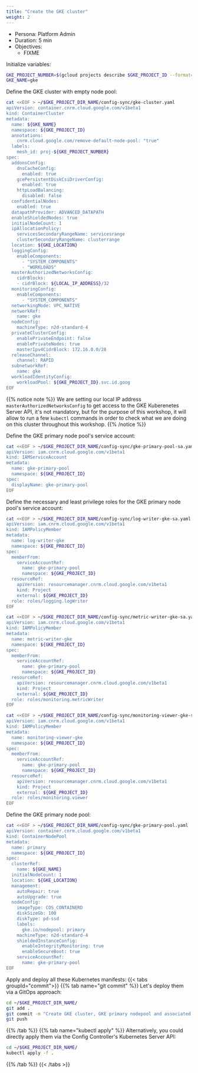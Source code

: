 ```yaml
---
title: "Create the GKE cluster"
weight: 2
---
```

- Persona: Platform Admin
- Duration: 5 min
- Objectives:
  - FIXME

Initialize variables:
```Bash
GKE_PROJECT_NUMBER=$(gcloud projects describe $GKE_PROJECT_ID --format='get(projectNumber)')
GKE_NAME=gke
```

Define the GKE cluster with empty node pool:
```Bash
cat <<EOF > ~/$GKE_PROJECT_DIR_NAME/config-sync/gke-cluster.yaml
apiVersion: container.cnrm.cloud.google.com/v1beta1
kind: ContainerCluster
metadata:
  name: ${GKE_NAME}
  namespace: ${GKE_PROJECT_ID}
  annotations:
    cnrm.cloud.google.com/remove-default-node-pool: "true"
  labels:
    mesh_id: proj-${GKE_PROJECT_NUMBER}
spec:
  addonsConfig:
    dnsCacheConfig:
      enabled: true
    gcePersistentDiskCsiDriverConfig:
      enabled: true
    httpLoadBalancing:
      disabled: false
  confidentialNodes:
    enabled: true
  datapathProvider: ADVANCED_DATAPATH
  enableShieldedNodes: true
  initialNodeCount: 1
  ipAllocationPolicy:
    servicesSecondaryRangeName: servicesrange
    clusterSecondaryRangeName: clusterrange
  location: ${GKE_LOCATION}
  loggingConfig:
    enableComponents:
      - "SYSTEM_COMPONENTS"
      - "WORKLOADS"
  masterAuthorizedNetworksConfig:
    cidrBlocks:
    - cidrBlock: ${LOCAL_IP_ADDRESS}/32
  monitoringConfig:
    enableComponents:
      - "SYSTEM_COMPONENTS"
  networkingMode: VPC_NATIVE
  networkRef:
    name: gke
  nodeConfig:
    machineType: n2d-standard-4
  privateClusterConfig:
    enablePrivateEndpoint: false
    enablePrivateNodes: true
    masterIpv4CidrBlock: 172.16.0.0/28
  releaseChannel:
    channel: RAPID
  subnetworkRef:
    name: gke
  workloadIdentityConfig:
    workloadPool: ${GKE_PROJECT_ID}.svc.id.goog
EOF
```
{{% notice note %}}
We are setting our local IP address `masterAuthorizedNetworksConfig` to get access to the GKE Kuberenetes Server API, it's not mandatory, but for the purpose of this workshop, it will allow to run a few `kubectl` commands in order to check what we are doing on this cluster throughout this workshop.
{{% /notice %}}

Define the GKE primary node pool's service account:
```Bash
cat <<EOF > ~/$GKE_PROJECT_DIR_NAME/config-sync/gke-primary-pool-sa.yaml
apiVersion: iam.cnrm.cloud.google.com/v1beta1
kind: IAMServiceAccount
metadata:
  name: gke-primary-pool
  namespace: ${GKE_PROJECT_ID}
spec:
  displayName: gke-primary-pool
EOF
```

Define the necessary and least privilege roles for the GKE primary node pool's service account:
```Bash
cat <<EOF > ~/$GKE_PROJECT_DIR_NAME/config-sync/log-writer-gke-sa.yaml
apiVersion: iam.cnrm.cloud.google.com/v1beta1
kind: IAMPolicyMember
metadata:
  name: log-writer-gke
  namespace: ${GKE_PROJECT_ID}
spec:
  memberFrom:
    serviceAccountRef:
      name: gke-primary-pool
      namespace: ${GKE_PROJECT_ID}
  resourceRef:
    apiVersion: resourcemanager.cnrm.cloud.google.com/v1beta1
    kind: Project
    external: ${GKE_PROJECT_ID}
  role: roles/logging.logWriter
EOF
```
```Bash
cat <<EOF > ~/$GKE_PROJECT_DIR_NAME/config-sync/metric-writer-gke-sa.yaml
apiVersion: iam.cnrm.cloud.google.com/v1beta1
kind: IAMPolicyMember
metadata:
  name: metric-writer-gke
  namespace: ${GKE_PROJECT_ID}
spec:
  memberFrom:
    serviceAccountRef:
      name: gke-primary-pool
      namespace: ${GKE_PROJECT_ID}
  resourceRef:
    apiVersion: resourcemanager.cnrm.cloud.google.com/v1beta1
    kind: Project
    external: ${GKE_PROJECT_ID}
  role: roles/monitoring.metricWriter
EOF
```
```Bash
cat <<EOF > ~/$GKE_PROJECT_DIR_NAME/config-sync/monitoring-viewer-gke-sa.yaml
apiVersion: iam.cnrm.cloud.google.com/v1beta1
kind: IAMPolicyMember
metadata:
  name: monitoring-viewer-gke
  namespace: ${GKE_PROJECT_ID}
spec:
  memberFrom:
    serviceAccountRef:
      name: gke-primary-pool
      namespace: ${GKE_PROJECT_ID}
  resourceRef:
    apiVersion: resourcemanager.cnrm.cloud.google.com/v1beta1
    kind: Project
    external: ${GKE_PROJECT_ID}
  role: roles/monitoring.viewer
EOF
```

Define the GKE primary node pool:
```Bash
cat <<EOF > ~/$GKE_PROJECT_DIR_NAME/config-sync/gke-primary-pool.yaml
apiVersion: container.cnrm.cloud.google.com/v1beta1
kind: ContainerNodePool
metadata:
  name: primary
  namespace: ${GKE_PROJECT_ID}
spec:
  clusterRef:
    name: ${GKE_NAME}
  initialNodeCount: 1
  location: ${GKE_LOCATION}
  management:
    autoRepair: true
    autoUpgrade: true
  nodeConfig:
    imageType: COS_CONTAINERD
    diskSizeGb: 100
    diskType: pd-ssd
    labels:
      gke.io/nodepool: primary
    machineType: n2d-standard-4
    shieldedInstanceConfig:
      enableIntegrityMonitoring: true
      enableSecureBoot: true
    serviceAccountRef:
      name: gke-primary-pool
EOF
```

Apply and deploy all these Kubernetes manifests:
{{< tabs groupId="commit">}}
{{% tab name="git commit" %}}
Let's deploy them via a GitOps approach:
```Bash
cd ~/$GKE_PROJECT_DIR_NAME/
git add .
git commit -m "Create GKE cluster, GKE primary nodepool and associated sa for project ${GKE_PROJECT_ID}."
git push
```
{{% /tab %}}
{{% tab name="kubectl apply" %}}
Alternatively, you could directly apply them via the Config Controller's Kubernetes Server API:
```Bash
cd ~/$GKE_PROJECT_DIR_NAME/
kubectl apply -f .
```
{{% /tab %}}
{{< /tabs >}}